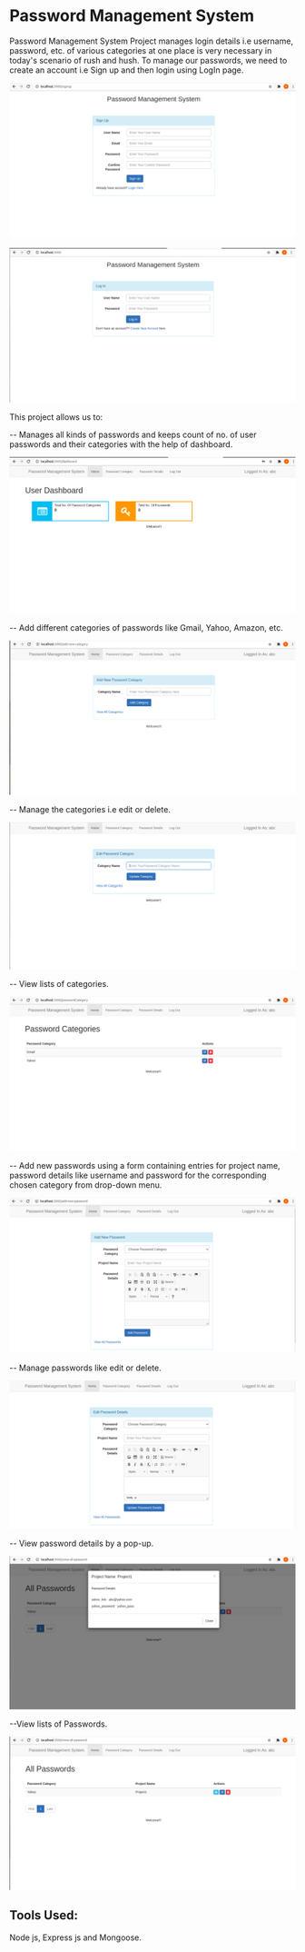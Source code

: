 # Password Management System

Password Management System Project manages login details i.e username, password, etc. of various categories at one place is very necessary in today's scenario of rush and hush. 
To manage our passwords, we need to create an account i.e Sign up and then login using LogIn page.

![](images/signup.png)

![](images/login.png)


This project allows us to:

-- Manages all kinds of passwords and keeps count of no. of user passwords and their categories with the help of dashboard.

![](images/dashboard.png)


-- Add different categories of passwords like Gmail, Yahoo, Amazon, etc.

![](images/addnewcategory.png)


-- Manage the categories i.e edit or delete.

![](images/editpasscategory.png)


-- View lists of categories.

![](images/viewpasswordcategory.png)


-- Add new passwords using a form containing entries for project name, password details like username and password for the corresponding chosen category from drop-down menu.

![](images/add_new_password.png)


-- Manage passwords like edit or delete.

![](images/editpassworddetails.png)


-- View password details by a pop-up.

![](images/viewpassworddetails.png)


--View lists of Passwords.

![](images/viewallpasswords.png)



## Tools Used:

Node js, Express js and Mongoose.
